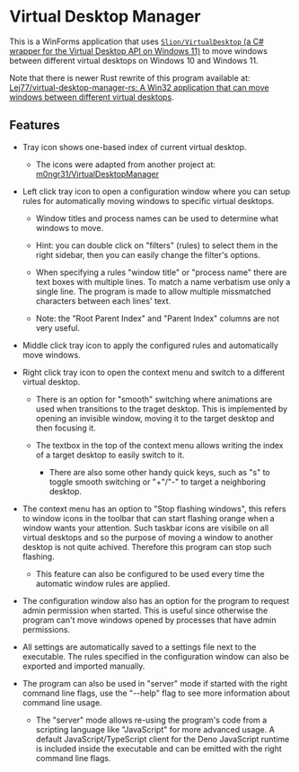 # Virtual Desktop Manager

This is a WinForms application that uses [`Slion/VirtualDesktop` (a C# wrapper for the Virtual Desktop API on Windows 11)](https://github.com/Slion/VirtualDesktop) to move windows between different virtual desktops on Windows 10 and Windows 11.

Note that there is newer Rust rewrite of this program available at: [Lej77/virtual-desktop-manager-rs: A Win32 application that can move windows between different virtual desktops](https://github.com/Lej77/virtual-desktop-manager-rs?tab=readme-ov-file).

## Features

- Tray icon shows one-based index of current virtual desktop.

  - The icons were adapted from another project at: [m0ngr31/VirtualDesktopManager](https://github.com/m0ngr31/VirtualDesktopManager)

- Left click tray icon to open a configuration window where you can setup rules for automatically moving windows to specific virtual desktops.

  - Window titles and process names can be used to determine what windows to move.

  - Hint: you can double click on "filters" (rules) to select them in the right sidebar, then you can easily change the filter's options.

  - When specifying a rules "window title" or "process name" there are text boxes with multiple lines. To match a name verbatism use only a single line. The program is made to allow multiple missmatched characters between each lines' text.

  - Note: the "Root Parent Index" and "Parent Index" columns are not very useful.

- Middle click tray icon to apply the configured rules and automatically move windows.

- Right click tray icon to open the context menu and switch to a different virtual desktop.

  - There is an option for "smooth" switching where animations are used when transitions to the traget desktop. This is implemented by opening an invisible window, moving it to the target desktop and then focusing it.

  - The textbox in the top of the context menu allows writing the index of a target desktop to easily switch to it.

    - There are also some other handy quick keys, such as "s" to toggle smooth switching or "+"/"-" to target a neighboring desktop.

- The context menu has an option to "Stop flashing windows", this refers to window icons in the toolbar that can start flashing orange when a window wants your attention. Such taskbar icons are visibile on all virtual desktops and so the purpose of moving a window to another desktop is not quite achived. Therefore this program can stop such flashing.

  - This feature can also be configured to be used every time the automatic window rules are applied.

- The configuration window also has an option for the program to request admin permission when started. This is useful since otherwise the program can't move windows opened by processes that have admin permissions.

- All settings are automatically saved to a settings file next to the executable. The rules specified in the configuration window can also be exported and imported manually.

- The program can also be used in "server" mode if started with the right command line flags, use the "--help" flag to see more information about command line usage.

  - The "server" mode allows re-using the program's code from a scripting language like "JavaScript" for more advanced usage. A default JavaScript/TypeScript client for the Deno JavaScript runtime is included inside the executable and can be emitted with the right command line flags.
